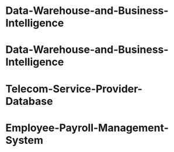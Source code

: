 # Data-Warehouse-and-Business-Intelligence
# Data-Warehouse-and-Business-Intelligence
# Telecom-Service-Provider-Database
# Employee-Payroll-Management-System
